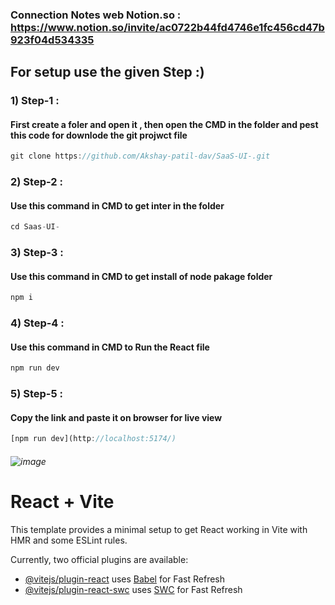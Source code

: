 
### Connection Notes web Notion.so : https://www.notion.so/invite/ac0722b44fd4746e1fc456cd47b923f04d534335



## For setup use the given Step :)
### 1)  Step-1 : 
#### First create a foler and open it , then open the CMD in the folder and pest this code for downlode the git projwct file 
```javascript
git clone https://github.com/Akshay-patil-dav/SaaS-UI-.git
```
### 2)  Step-2 : 
#### Use this command in CMD to get inter in the folder 
```javascript
cd Saas-UI-
```

 ### 3)  Step-3 : 
#### Use this command in CMD to get install of node pakage folder 
```javascript
npm i
```

 ### 4)  Step-4 : 
#### Use this command in CMD to Run the React file  
```javascript
npm run dev
```

 ### 5)  Step-5 : 
#### Copy the link and paste it on browser for live view
```javascript
[npm run dev](http://localhost:5174/)
```
###### ![image](https://github.com/user-attachments/assets/465682a5-6954-4589-bc4d-cffcedae6bcd)


# React + Vite

This template provides a minimal setup to get React working in Vite with HMR and some ESLint rules.

Currently, two official plugins are available:

- [@vitejs/plugin-react](https://github.com/vitejs/vite-plugin-react/blob/main/packages/plugin-react/README.md) uses [Babel](https://babeljs.io/) for Fast Refresh
- [@vitejs/plugin-react-swc](https://github.com/vitejs/vite-plugin-react-swc) uses [SWC](https://swc.rs/) for Fast Refresh
